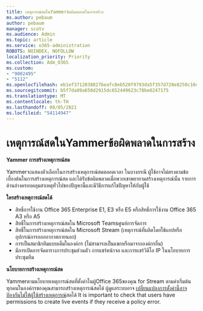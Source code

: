 ```yaml
---
title: เหตุการณ์สดในYammerข้อผิดพลาดในการสร้าง
ms.author: pebaum
author: pebaum
manager: scotv
ms.audience: Admin
ms.topic: article
ms.service: o365-administration
ROBOTS: NOINDEX, NOFOLLOW
localization_priority: Priority
ms.collection: Adm_O365
ms.custom:
- "9002495"
- "5112"
ms.openlocfilehash: eb1ef3712038827beafc8eb520f9793da5f357d728e8250c16d88a99b8b5fe20
ms.sourcegitcommit: b5f7da89a650d2915dc652449623c78be6247175
ms.translationtype: MT
ms.contentlocale: th-TH
ms.lasthandoff: 08/05/2021
ms.locfileid: "54114947"
---
```

# <a name="live-events-in-yammer-creation-errors"></a>เหตุการณ์สดในYammerข้อผิดพลาดในการสร้าง

**Yammer การสร้างเหตุการณ์สด**

Yammerจะแสดงตัวเลือกในการสร้างเหตุการณ์สดตลอดเวลา ในบางกรณี ผู้ใช้อาจไม่ตรงตามข้อเบื้องต้นในการสร้างเหตุการณ์สด และได้รับข้อผิดพลาดเมื่อพวกเขาพยายามสร้างเหตุการณ์นั้น รายการด้านล่างครอบคลุมสาเหตุทั่วไปของปัญหานี้และมีวิธีการแก้ไขปัญหาให้กับผู้ใช้

**ใครสร้างเหตุการณ์สดได้**
- สิทธิ์การใช้งาน Office 365 Enterprise E1, E3 หรือ E5 หรือสิทธิ์การใช้งาน Office 365 A3 หรือ A5
- สิทธิ์ในการสร้างเหตุการณ์สดใน Microsoft Teamsศูนย์การจัดการ
- สิทธิ์ในการสร้างเหตุการณ์สดใน Microsoft Stream (เหตุการณ์ที่ผลิตโดยใช้แอปหรืออุปกรณ์การออกอากาศภายนอก)
- การเป็นสมาชิกทีมแบบเต็มในองค์กร (ไม่สามารถเป็นแขกหรือมาจากองค์กรอื่น)
- มีการเปิดการจัดตารางการประชุมส่วนตัว การแชร์หน้าจอ และการแชร์วิดีโอ IP ในนโยบายการประชุมทีม

**นโยบายการสร้างเหตุการณ์สด**

Yammerตามนโยบายเหตุการณ์สดที่ตั้งค่าในผู้Office 365ของคุณ for Stream ตามค่าเริ่มต้น ทุกคนในองค์กรของคุณสามารถสร้างเหตุการณ์สดได้ ผู้ดูแลระบบอาจ [เปลี่ยนแปลงการตั้งค่านี้อาจป้องกันไม่ให้ผู้ใช้สร้างเหตุการณ์](https://docs.microsoft.com/stream/live-event-administration#enabling-and-restricting-users-to-creating)สดได้ It is important to check that users have permissions to create live events if they receive a policy error.
